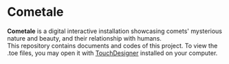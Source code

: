 # Cometale
<b>Cometale</b> is a digital interactive installation showcasing comets' mysterious nature and beauty, and their relationship with humans.  <br />
This repository contains documents and codes of this project. To view the .toe files, you may open it with [TouchDesigner](https://derivative.ca/download) installed on your computer. 
